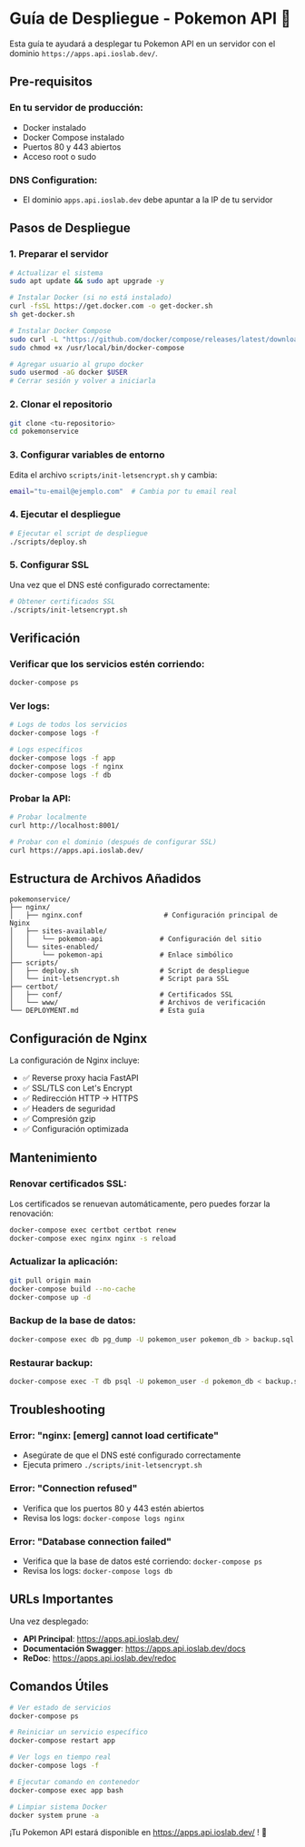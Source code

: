 # Guía de Despliegue - Pokemon API 🚀

Esta guía te ayudará a desplegar tu Pokemon API en un servidor con el dominio `https://apps.api.ioslab.dev/`.

## Pre-requisitos

### En tu servidor de producción:
- Docker instalado
- Docker Compose instalado
- Puertos 80 y 443 abiertos
- Acceso root o sudo

### DNS Configuration:
- El dominio `apps.api.ioslab.dev` debe apuntar a la IP de tu servidor

## Pasos de Despliegue

### 1. Preparar el servidor

```bash
# Actualizar el sistema
sudo apt update && sudo apt upgrade -y

# Instalar Docker (si no está instalado)
curl -fsSL https://get.docker.com -o get-docker.sh
sh get-docker.sh

# Instalar Docker Compose
sudo curl -L "https://github.com/docker/compose/releases/latest/download/docker-compose-$(uname -s)-$(uname -m)" -o /usr/local/bin/docker-compose
sudo chmod +x /usr/local/bin/docker-compose

# Agregar usuario al grupo docker
sudo usermod -aG docker $USER
# Cerrar sesión y volver a iniciarla
```

### 2. Clonar el repositorio

```bash
git clone <tu-repositorio>
cd pokemonservice
```

### 3. Configurar variables de entorno

Edita el archivo `scripts/init-letsencrypt.sh` y cambia:
```bash
email="tu-email@ejemplo.com"  # Cambia por tu email real
```

### 4. Ejecutar el despliegue

```bash
# Ejecutar el script de despliegue
./scripts/deploy.sh
```

### 5. Configurar SSL

Una vez que el DNS esté configurado correctamente:

```bash
# Obtener certificados SSL
./scripts/init-letsencrypt.sh
```

## Verificación

### Verificar que los servicios estén corriendo:
```bash
docker-compose ps
```

### Ver logs:
```bash
# Logs de todos los servicios
docker-compose logs -f

# Logs específicos
docker-compose logs -f app
docker-compose logs -f nginx
docker-compose logs -f db
```

### Probar la API:
```bash
# Probar localmente
curl http://localhost:8001/

# Probar con el dominio (después de configurar SSL)
curl https://apps.api.ioslab.dev/
```

## Estructura de Archivos Añadidos

```
pokemonservice/
├── nginx/
│   ├── nginx.conf                    # Configuración principal de Nginx
│   ├── sites-available/
│   │   └── pokemon-api              # Configuración del sitio
│   └── sites-enabled/
│       └── pokemon-api              # Enlace simbólico
├── scripts/
│   ├── deploy.sh                    # Script de despliegue
│   └── init-letsencrypt.sh          # Script para SSL
├── certbot/
│   ├── conf/                        # Certificados SSL
│   └── www/                         # Archivos de verificación
└── DEPLOYMENT.md                    # Esta guía
```

## Configuración de Nginx

La configuración de Nginx incluye:
- ✅ Reverse proxy hacia FastAPI
- ✅ SSL/TLS con Let's Encrypt
- ✅ Redirección HTTP → HTTPS
- ✅ Headers de seguridad
- ✅ Compresión gzip
- ✅ Configuración optimizada

## Mantenimiento

### Renovar certificados SSL:
Los certificados se renuevan automáticamente, pero puedes forzar la renovación:
```bash
docker-compose exec certbot certbot renew
docker-compose exec nginx nginx -s reload
```

### Actualizar la aplicación:
```bash
git pull origin main
docker-compose build --no-cache
docker-compose up -d
```

### Backup de la base de datos:
```bash
docker-compose exec db pg_dump -U pokemon_user pokemon_db > backup.sql
```

### Restaurar backup:
```bash
docker-compose exec -T db psql -U pokemon_user -d pokemon_db < backup.sql
```

## Troubleshooting

### Error: "nginx: [emerg] cannot load certificate"
- Asegúrate de que el DNS esté configurado correctamente
- Ejecuta primero `./scripts/init-letsencrypt.sh`

### Error: "Connection refused"
- Verifica que los puertos 80 y 443 estén abiertos
- Revisa los logs: `docker-compose logs nginx`

### Error: "Database connection failed"
- Verifica que la base de datos esté corriendo: `docker-compose ps`
- Revisa los logs: `docker-compose logs db`

## URLs Importantes

Una vez desplegado:
- **API Principal**: https://apps.api.ioslab.dev/
- **Documentación Swagger**: https://apps.api.ioslab.dev/docs
- **ReDoc**: https://apps.api.ioslab.dev/redoc

## Comandos Útiles

```bash
# Ver estado de servicios
docker-compose ps

# Reiniciar un servicio específico
docker-compose restart app

# Ver logs en tiempo real
docker-compose logs -f

# Ejecutar comando en contenedor
docker-compose exec app bash

# Limpiar sistema Docker
docker system prune -a
```

¡Tu Pokemon API estará disponible en https://apps.api.ioslab.dev/ ! 🎉 